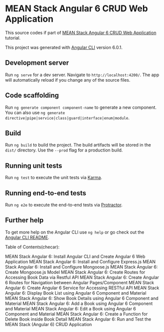 # MEAN Stack Angular 6 CRUD Web Application

This source codes if part of [MEAN Stack Angular 6 CRUD Web Application](https://www.djamware.com/post/5b00bb9180aca726dee1fd6d/mean-stack-angular-6-crud-web-application) tutorial.

This project was generated with [Angular CLI](https://github.com/angular/angular-cli) version 6.0.1.

## Development server

Run `ng serve` for a dev server. Navigate to `http://localhost:4200/`. The app will automatically reload if you change any of the source files.

## Code scaffolding

Run `ng generate component component-name` to generate a new component. You can also use `ng generate directive|pipe|service|class|guard|interface|enum|module`.

## Build

Run `ng build` to build the project. The build artifacts will be stored in the `dist/` directory. Use the `--prod` flag for a production build.

## Running unit tests

Run `ng test` to execute the unit tests via [Karma](https://karma-runner.github.io).

## Running end-to-end tests

Run `ng e2e` to execute the end-to-end tests via [Protractor](http://www.protractortest.org/).

## Further help

To get more help on the Angular CLI use `ng help` or go check out the [Angular CLI README](https://github.com/angular/angular-cli/blob/master/README.md).



Table of Contents(checar):

MEAN Stack Angular 6: Install Angular CLI and Create Angular 6 Web Application
MEAN Stack Angular 6: Install and Configure Express.js
MEAN Stack Angular 6: Install and Configure Mongoose.js
MEAN Stack Angular 6: Create Mongoose.js Model
MEAN Stack Angular 6: Create Routes for Accessing Book Data via Restful API
MEAN Stack Angular 6: Create Angular 6 Routes for Navigation between Angular Pages/Component
MEAN Stack Angular 6: Create Angular 6 Service for Accessing RESTful API
MEAN Stack Angular 6: Display Book List using Angular 6 Component and Material
MEAN Stack Angular 6: Show Book Details using Angular 6 Component and Material
MEAN Stack Angular 6: Add a Book using Angular 6 Component and Material
MEAN Stack Angular 6: Edit a Book using Angular 6 Component and Material
MEAN Stack Angular 6: Create a Function for Delete Book inside Book Detail
MEAN Stack Angular 6: Run and Test the MEAN Stack (Angular 6) CRUD Application
